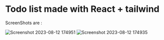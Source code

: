 # Todo list made with React + tailwind

ScreenShots are :

![Screenshot 2023-08-12 174951](https://github.com/nmn-yd/to-do-List/assets/97431919/590e5a55-3a99-4305-9458-a2318814aa68)
![Screenshot 2023-08-12 174935](https://github.com/nmn-yd/to-do-List/assets/97431919/dc082001-3290-4054-a88a-17b68489dae0)

